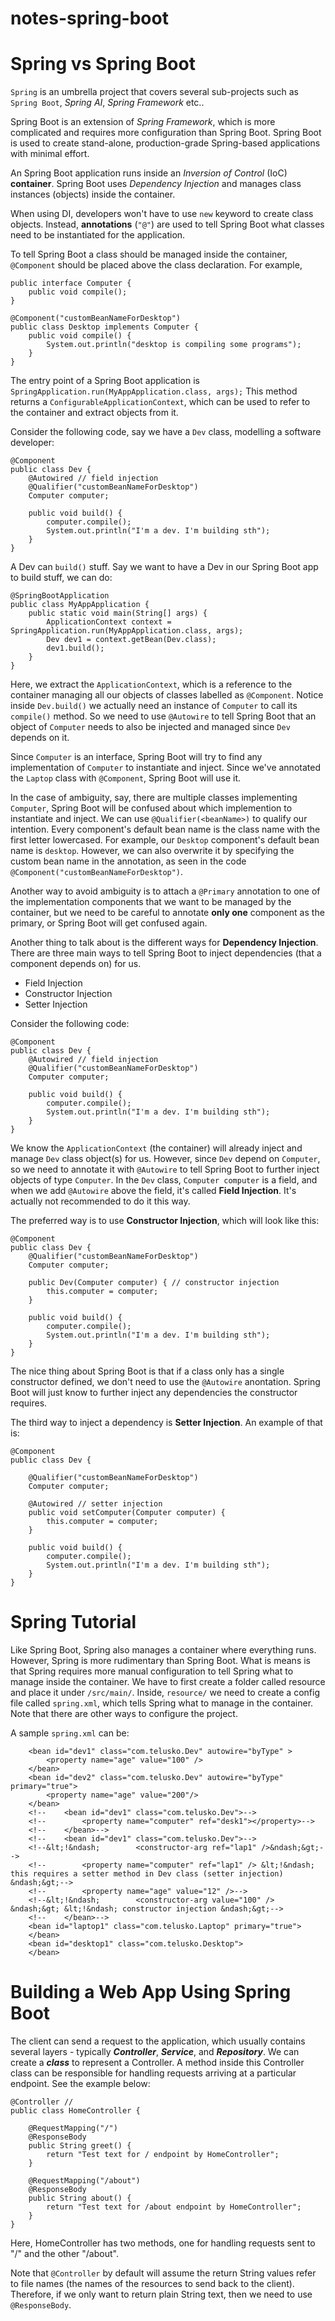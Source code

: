 # notes-spring-boot

# Spring vs Spring Boot
`Spring` is an umbrella project that covers several sub-projects such as `Spring Boot`, *Spring AI*, *Spring Framework* etc..

Spring Boot is an extension of *Spring Framework*, which is more complicated and requires more configuration than Spring Boot. Spring Boot is used to create stand-alone, production-grade Spring-based applications with minimal effort. 

An Spring Boot application runs inside an *Inversion of Control* (IoC) **container**. Spring Boot uses *Dependency Injection* and manages class instances (objects) inside the container. 

When using DI, developers won't have to use `new` keyword to create class objects. Instead, **annotations** (`"@"`) are used to tell Spring Boot what classes need to be instantiated for the application. 

To tell Spring Boot a class should be managed inside the container, `@Component` should be placed above the class declaration. For example, 
```
public interface Computer {
    public void compile();
}

@Component("customBeanNameForDesktop")
public class Desktop implements Computer {
    public void compile() {
        System.out.println("desktop is compiling some programs");
    }
}
```

The entry point of a Spring Boot application is `SpringApplication.run(MyAppApplication.class, args);` This method returns a `ConfigurableApplicationContext`, which can be used to refer to the container and extract objects from it. 

Consider the following code, say we have a `Dev` class, modelling a software developer:
```
@Component
public class Dev {
    @Autowired // field injection
    @Qualifier("customBeanNameForDesktop")
    Computer computer;

    public void build() {
        computer.compile();
        System.out.println("I'm a dev. I'm building sth");
    }
}
```
A Dev can `build()` stuff. Say we want to have a Dev in our Spring Boot app to build stuff, we can do:

```
@SpringBootApplication
public class MyAppApplication {
	public static void main(String[] args) {
		ApplicationContext context = SpringApplication.run(MyAppApplication.class, args);
		Dev dev1 = context.getBean(Dev.class);
		dev1.build();
	}
}
```

Here, we extract the `ApplicationContext`, which is a reference to the container managing all our objects of classes labelled as `@Component`. Notice inside `Dev.build()` we actually need an instance of `Computer` to call its `compile()` method. So we need to use `@Autowire` to tell Spring Boot that an object of `Computer` needs to also be injected and managed since `Dev` depends on it. 

Since `Computer` is an interface, Spring Boot will try to find any implementation of `Computer` to instantiate and inject. Since we've annotated the `Laptop` class with `@Component`, Spring Boot will use it. 

In the case of ambiguity, say, there are multiple classes implementing `Computer`, Spring Boot will be confused about which implemention to instantiate and inject. We can use `@Qualifier(<beanName>)` to qualify our intention. Every component's default bean name is the class name with the first letter lowercased. For example, our `Desktop` component's default bean name is `desktop`. However, we can also overwrite it by specifying the custom bean name in the annotation, as seen in the code `@Component("customBeanNameForDesktop")`. 

Another way to avoid ambiguity is to attach a `@Primary` annotation to one of the implementation components that we want to be managed by the container, but we need to be careful to annotate **only one** component as the primary, or Spring Boot will get confused again. 

Another thing to talk about is the different ways for **Dependency Injection**.
There are three main ways to tell Spring Boot to inject dependencies (that a component depends on) for us. 
* Field Injection
* Constructor Injection
* Setter Injection

Consider the following code: 
``` 
@Component
public class Dev {
    @Autowired // field injection
    @Qualifier("customBeanNameForDesktop")
    Computer computer;

    public void build() {
        computer.compile();
        System.out.println("I'm a dev. I'm building sth");
    }
}
```
We know the `ApplicationContext` (the container) will already inject and manage `Dev` class object(s) for us. However, since `Dev` depend on `Computer`, so we need to annotate it with `@Autowire` to tell Spring Boot to further inject objects of type `Computer`. In the `Dev` class, `Computer computer` is a field, and when we add `@Autowire` above the field, it's called **Field Injection**. It's actually not recommended to do it this way.

The preferred way is to use **Constructor Injection**, which will look like this:
``` 
@Component
public class Dev {
    @Qualifier("customBeanNameForDesktop")
    Computer computer;

    public Dev(Computer computer) { // constructor injection
        this.computer = computer;
    }

    public void build() {
        computer.compile();
        System.out.println("I'm a dev. I'm building sth");
    }
}
```
The nice thing about Spring Boot is that if a class only has a single constructor defined, we don't need to use the `@Autowire` anontation. Spring Boot will just know to further inject any dependencies the constructor requires. 

The third way to inject a dependency is **Setter Injection**. An example of that is:
```
@Component
public class Dev {

    @Qualifier("customBeanNameForDesktop")
    Computer computer;

    @Autowired // setter injection
    public void setComputer(Computer computer) {
        this.computer = computer;
    }

    public void build() {
        computer.compile();
        System.out.println("I'm a dev. I'm building sth");
    }
}
```

# Spring Tutorial
Like Spring Boot, Spring also manages a container where everything runs. 
However, Spring is more rudimentary than Spring Boot. 
What is means is that Spring requires more manual configuration to tell Spring what to manage inside the container. We have to first create a folder called resource and place it under `/src/main/`. 
Inside, `resource/` we need to create a config file called `spring.xml`, which tells Spring what to manage in the container. 
Note that there are other ways to configure the project. 

A sample `spring.xml` can be: 
```
    <bean id="dev1" class="com.telusko.Dev" autowire="byType" >
        <property name="age" value="100" />
    </bean>
    <bean id="dev2" class="com.telusko.Dev" autowire="byType" primary="true">
        <property name="age" value="200"/>
    </bean>
    <!--    <bean id="dev1" class="com.telusko.Dev">-->
    <!--        <property name="computer" ref="desk1"></property>-->
    <!--    </bean>-->
    <!--    <bean id="dev1" class="com.telusko.Dev">-->
    <!--&lt;!&ndash;        <constructor-arg ref="lap1" />&ndash;&gt;-->
    <!--        <property name="computer" ref="lap1" /> &lt;!&ndash; this requires a setter method in Dev class (setter injection) &ndash;&gt;-->
    <!--        <property name="age" value="12" />-->
    <!--&lt;!&ndash;        <constructor-arg value="100" /> &ndash;&gt; &lt;!&ndash; constructor injection &ndash;&gt;-->
    <!--    </bean>-->
    <bean id="laptop1" class="com.telusko.Laptop" primary="true">
    </bean>
    <bean id="desktop1" class="com.telusko.Desktop">
    </bean>
```


# Building a Web App Using Spring Boot

The client can send a request to the application, which usually contains several layers - typically ***Controller***, ***Service***, and ***Repository***. 
We can create a ***class*** to represent a Controller. 
A method inside this Controller class can be responsible for handling requests arriving at a particular endpoint. 
See the example below: 

```
@Controller //
public class HomeController {

    @RequestMapping("/")
    @ResponseBody
    public String greet() {
        return "Test text for / endpoint by HomeController";
    }

    @RequestMapping("/about")
    @ResponseBody
    public String about() {
        return "Test text for /about endpoint by HomeController";
    }
}
```

Here, HomeController has two methods, one for handling requests sent to "/" and the other "/about". 

Note that `@Controller` by default will assume the return String values refer to file names (the names of the resources to send back to the client). Therefore, if we only want to return plain String text, then we need to use `@ResponseBody`.